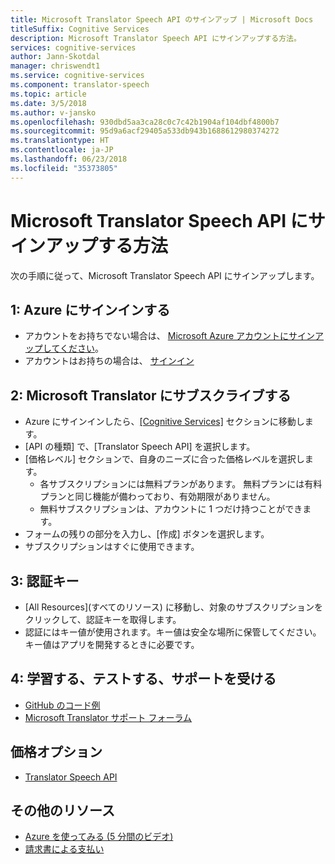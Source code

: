 ```yaml
---
title: Microsoft Translator Speech API のサインアップ | Microsoft Docs
titleSuffix: Cognitive Services
description: Microsoft Translator Speech API にサインアップする方法。
services: cognitive-services
author: Jann-Skotdal
manager: chriswendt1
ms.service: cognitive-services
ms.component: translator-speech
ms.topic: article
ms.date: 3/5/2018
ms.author: v-jansko
ms.openlocfilehash: 930dbd5aa3ca28c0c7c42b1904af104dbf4800b7
ms.sourcegitcommit: 95d9a6acf29405a533db943b1688612980374272
ms.translationtype: HT
ms.contentlocale: ja-JP
ms.lasthandoff: 06/23/2018
ms.locfileid: "35373805"
---
```

# <a name="how-to-sign-up-for-the-microsoft-translator-speech-api"></a>Microsoft Translator Speech API にサインアップする方法

次の手順に従って、Microsoft Translator Speech API にサインアップします。

## <a name="1-sign-into-azure"></a>1: Azure にサインインする   
- アカウントをお持ちでない場合は、 [Microsoft Azure アカウントにサインアップしてください](http://azure.com/)。
- アカウントはお持ちの場合は、 [サインイン](http://portal.azure.com/)

## <a name="2-subscribe-to-microsoft-translator"></a>2: Microsoft Translator にサブスクライブする     
- Azure にサインインしたら、[[Cognitive Services]](https://portal.azure.com/#create/Microsoft.CognitiveServices) セクションに移動します。
- [API の種類] で、[Translator Speech API] を選択します。
- [価格レベル] セクションで、自身のニーズに合った価格レベルを選択します。
    - 各サブスクリプションには無料プランがあります。 無料プランには有料プランと同じ機能が備わっており、有効期限がありません。
    - 無料サブスクリプションは、アカウントに 1 つだけ持つことができます。
- フォームの残りの部分を入力し、[作成] ボタンを選択します。
- サブスクリプションはすぐに使用できます。

## <a name="3-authentication-key"></a>3: 認証キー    
- [All Resources]\(すべてのリソース\) に移動し、対象のサブスクリプションをクリックして、認証キーを取得します。
- 認証にはキー値が使用されます。キー値は安全な場所に保管してください。 キー値はアプリを開発するときに必要です。

## <a name="4-learn-test-and-get-support"></a>4: 学習する、テストする、サポートを受ける  
- [GitHub のコード例](https://github.com/MicrosoftTranslator)
- [Microsoft Translator サポート フォーラム](http://www.aka.ms/TranslatorForum)

## <a name="pricing-options"></a>価格オプション
- [Translator Speech API](https://azure.microsoft.com/pricing/details/cognitive-services/translator-speech-api/)

## <a name="additional-resources"></a>その他のリソース
- [Azure を使ってみる (5 分間のビデオ)](https://azure.microsoft.com/get-started/?b=16.24)
- [請求書による支払い](https://azure.microsoft.com/pricing/invoicing/)
